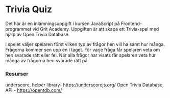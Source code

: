 # Trivia Quiz

Det här är en inlämningsuppgift i kursen JavaScript på Frontend-programmet vid Grit Academy. Uppgiften är att skapa ett Trivia-spel med hjälp av Open Trivia Database.

I spelet väljer spelaren först vilken typ av frågor hen vill ha samt hur många. Frågorna kommer sen upp en i taget. För varje fråga får spelaren veta om hen svarade rätt eller fel. När alla frågor har visats får spelaren veta hur många av frågorna hen svarade rätt på.


### Resurser
underscore, helper library- https://underscorejs.org/
Open Trivia Database, API - https://opentdb.com/ 